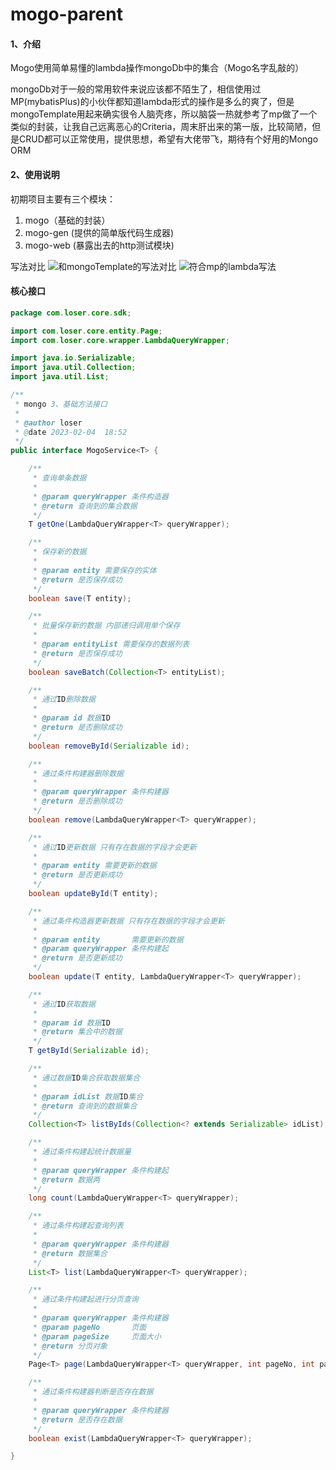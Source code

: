 # mogo-parent

#### 1、介绍
Mogo使用简单易懂的lambda操作mongoDb中的集合（Mogo名字乱敲的）

mongoDb对于一般的常用软件来说应该都不陌生了，相信使用过MP(mybatisPlus)的小伙伴都知道lambda形式的操作是多么的爽了，但是mongoTemplate用起来确实很令人脑壳疼，所以脑袋一热就参考了mp做了一个类似的封装，让我自己远离恶心的Criteria，周末肝出来的第一版，比较简陋，但是CRUD都可以正常使用，提供思想，希望有大佬带飞，期待有个好用的Mongo ORM


#### 2、使用说明
初期项目主要有三个模块：
1.  mogo（基础的封装）
2.  mogo-gen (提供的简单版代码生成器)
3.  mogo-web (暴露出去的http测试模块)

写法对比
![和mongoTemplate的写法对比](https://foruda.gitee.com/images/1675599372979246902/a1822f4c_5198545.png "屏幕截图")
![符合mp的lambda写法](https://foruda.gitee.com/images/1675599398243206516/5e4899a5_5198545.png "屏幕截图")


#### 核心接口


```java
package com.loser.core.sdk;

import com.loser.core.entity.Page;
import com.loser.core.wrapper.LambdaQueryWrapper;

import java.io.Serializable;
import java.util.Collection;
import java.util.List;

/**
 * mongo 3、基础方法接口
 *
 * @author loser
 * @date 2023-02-04  18:52
 */
public interface MogoService<T> {

    /**
     * 查询单条数据
     *
     * @param queryWrapper 条件构造器
     * @return 查询到的集合数据
     */
    T getOne(LambdaQueryWrapper<T> queryWrapper);

    /**
     * 保存新的数据
     *
     * @param entity 需要保存的实体
     * @return 是否保存成功
     */
    boolean save(T entity);

    /**
     * 批量保存新的数据 内部递归调用单个保存
     *
     * @param entityList 需要保存的数据列表
     * @return 是否保存成功
     */
    boolean saveBatch(Collection<T> entityList);

    /**
     * 通过ID删除数据
     *
     * @param id 数据ID
     * @return 是否删除成功
     */
    boolean removeById(Serializable id);

    /**
     * 通过条件构建器删除数据
     *
     * @param queryWrapper 条件构建器
     * @return 是否删除成功
     */
    boolean remove(LambdaQueryWrapper<T> queryWrapper);

    /**
     * 通过ID更新数据 只有存在数据的字段才会更新
     *
     * @param entity 需要更新的数据
     * @return 是否更新成功
     */
    boolean updateById(T entity);

    /**
     * 通过条件构造器更新数据 只有存在数据的字段才会更新
     *
     * @param entity       需要更新的数据
     * @param queryWrapper 条件构建起
     * @return 是否更新成功
     */
    boolean update(T entity, LambdaQueryWrapper<T> queryWrapper);

    /**
     * 通过ID获取数据
     *
     * @param id 数据ID
     * @return 集合中的数据
     */
    T getById(Serializable id);

    /**
     * 通过数据ID集合获取数据集合
     *
     * @param idList 数据ID集合
     * @return 查询到的数据集合
     */
    Collection<T> listByIds(Collection<? extends Serializable> idList);

    /**
     * 通过条件构建起统计数据量
     *
     * @param queryWrapper 条件构建起
     * @return 数据两
     */
    long count(LambdaQueryWrapper<T> queryWrapper);

    /**
     * 通过条件构建起查询列表
     *
     * @param queryWrapper 条件构建器
     * @return 数据集合
     */
    List<T> list(LambdaQueryWrapper<T> queryWrapper);

    /**
     * 通过条件构建起进行分页查询
     *
     * @param queryWrapper 条件构建器
     * @param pageNo       页面
     * @param pageSize     页面大小
     * @return 分页对象
     */
    Page<T> page(LambdaQueryWrapper<T> queryWrapper, int pageNo, int pageSize);

    /**
     * 通过条件构建器判断是否存在数据
     *
     * @param queryWrapper 条件构建器
     * @return 是否存在数据
     */
    boolean exist(LambdaQueryWrapper<T> queryWrapper);

}

```

